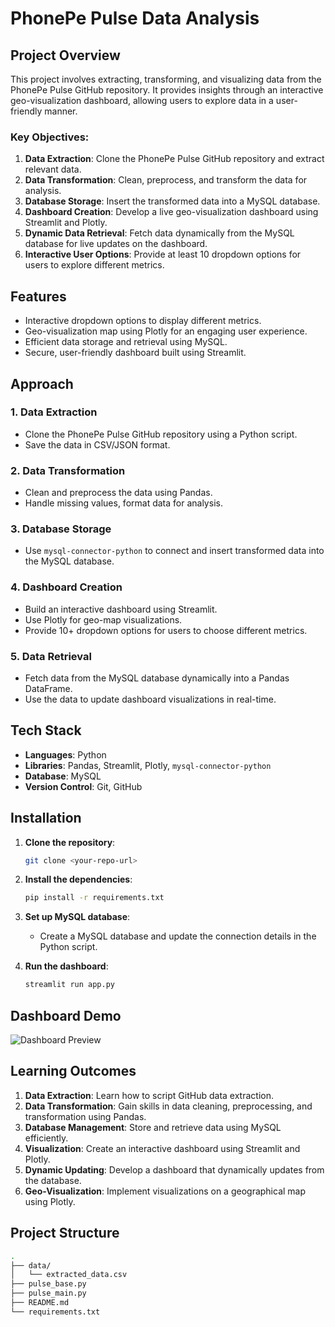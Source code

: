 # PhonePe Pulse Data Analysis

## Project Overview
This project involves extracting, transforming, and visualizing data from the PhonePe Pulse GitHub repository. It provides insights through an interactive geo-visualization dashboard, allowing users to explore data in a user-friendly manner.

### Key Objectives:
1. **Data Extraction**: Clone the PhonePe Pulse GitHub repository and extract relevant data.
2. **Data Transformation**: Clean, preprocess, and transform the data for analysis.
3. **Database Storage**: Insert the transformed data into a MySQL database.
4. **Dashboard Creation**: Develop a live geo-visualization dashboard using Streamlit and Plotly.
5. **Dynamic Data Retrieval**: Fetch data dynamically from the MySQL database for live updates on the dashboard.
6. **Interactive User Options**: Provide at least 10 dropdown options for users to explore different metrics.

## Features
- Interactive dropdown options to display different metrics.
- Geo-visualization map using Plotly for an engaging user experience.
- Efficient data storage and retrieval using MySQL.
- Secure, user-friendly dashboard built using Streamlit.

## Approach

### 1. Data Extraction
- Clone the PhonePe Pulse GitHub repository using a Python script.
- Save the data in CSV/JSON format.

### 2. Data Transformation
- Clean and preprocess the data using Pandas.
- Handle missing values, format data for analysis.

### 3. Database Storage
- Use `mysql-connector-python` to connect and insert transformed data into the MySQL database.

### 4. Dashboard Creation
- Build an interactive dashboard using Streamlit.
- Use Plotly for geo-map visualizations.
- Provide 10+ dropdown options for users to choose different metrics.

### 5. Data Retrieval
- Fetch data from the MySQL database dynamically into a Pandas DataFrame.
- Use the data to update dashboard visualizations in real-time.

## Tech Stack
- **Languages**: Python
- **Libraries**: Pandas, Streamlit, Plotly, `mysql-connector-python`
- **Database**: MySQL
- **Version Control**: Git, GitHub

## Installation

1. **Clone the repository**:
    ```bash
    git clone <your-repo-url>
    ```

2. **Install the dependencies**:
    ```bash
    pip install -r requirements.txt
    ```

3. **Set up MySQL database**:
   - Create a MySQL database and update the connection details in the Python script.

4. **Run the dashboard**:
    ```bash
    streamlit run app.py
    ```

## Dashboard Demo

![Dashboard Preview]("C:\Users\DELL\Downloads\Dashboard.jpg")

## Learning Outcomes

1. **Data Extraction**: Learn how to script GitHub data extraction.
2. **Data Transformation**: Gain skills in data cleaning, preprocessing, and transformation using Pandas.
3. **Database Management**: Store and retrieve data using MySQL efficiently.
4. **Visualization**: Create an interactive dashboard using Streamlit and Plotly.
5. **Dynamic Updating**: Develop a dashboard that dynamically updates from the database.
6. **Geo-Visualization**: Implement visualizations on a geographical map using Plotly.

## Project Structure

```bash
.
├── data/
│   └── extracted_data.csv
├── pulse_base.py
├── pulse_main.py
├── README.md
└── requirements.txt
